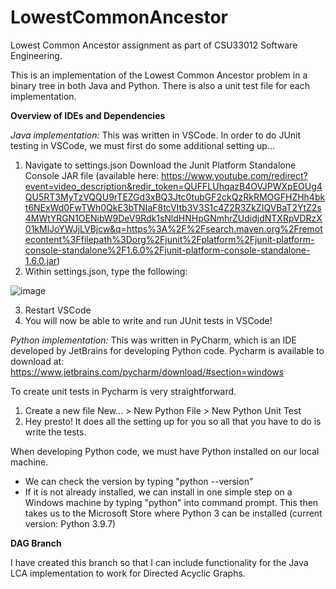 # LowestCommonAncestor
Lowest Common Ancestor assignment as part of CSU33012 Software Engineering.

This is an implementation of the Lowest Common Ancestor problem in a binary tree in both Java and Python. There is also a unit test file for each implementation.

**Overview of IDEs and Dependencies**

_Java implementation:_
This was written in VSCode. In order to do JUnit testing in VSCode, we must first do some additional setting up...
1. Navigate to settings.json 
Download the Junit Platform Standalone Console JAR file (available here: https://www.youtube.com/redirect?event=video_description&redir_token=QUFFLUhqazB4OVJPWXpEOUg4QU5RT3MyTzVQQU9rTEZGd3xBQ3Jtc0tubGF2ckQzRkRMOGFHZHh4bkt6NExWd0FwTWh0QkE3bTNIaF8tcVItb3V3S1c4Z2R3ZkZIQVBaT2YtZ2s4MWtYRGN1OENibW9DeV9Rdk1sNldHNHpGNmhrZUdidjdNTXRpVDRzX01kMlJoYWJjLVBjcw&q=https%3A%2F%2Fsearch.maven.org%2Fremotecontent%3Ffilepath%3Dorg%2Fjunit%2Fplatform%2Fjunit-platform-console-standalone%2F1.6.0%2Fjunit-platform-console-standalone-1.6.0.jar)
2. Within settings.json, type the following:

![image](https://user-images.githubusercontent.com/90784712/136812625-085861b2-25a1-4371-bb48-d9a7ef25053f.png)

3. Restart VSCode
4. You will now be able to write and run JUnit tests in VSCode!

_Python implementation:_
This was written in PyCharm, which is an IDE developed by JetBrains for developing Python code. 
Pycharm is available to download at: https://www.jetbrains.com/pycharm/download/#section=windows

To create unit tests in Pycharm is very straightforward. 
1. Create a new file
New... > New Python File > New Python Unit Test
2. Hey presto! It does all the setting up for you so all that you have to do is write the tests.

When developing Python code, we must have Python installed on our local machine. 
- We can check the version by typing "python --version"
- If it is not already installed, we can install in one simple step on a Windows machine by typing "python" into command prompt. This then takes us to the Microsoft Store where Python 3 can be installed (current version: Python 3.9.7)

**DAG Branch**

I have created this branch so that I can include functionality for the Java LCA implementation to work for Directed Acyclic Graphs.
